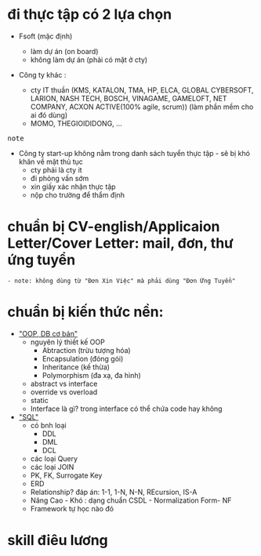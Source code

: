 # đi thực tập có 2 lựa chọn
- Fsoft (mặc định)
    + làm dự án (on board)
    + không làm dự án (phải có mặt ở cty)

- Công ty khác : 
    + cty IT thuần (KMS, KATALON, TMA, HP, ELCA, GLOBAL CYBERSOFT, LARION, NASH TECH, BOSCH, VINAGAME, GAMELOFT, NET COMPANY, ACXON ACTIVE(100% agile, scrum)) (làm phần mềm cho ai đó dùng)
    + MOMO, THEGIOIDIDONG, ...


<kbd>note</kbd>
- Công ty start-up không nằm trong danh sách tuyển thực tập - sẽ bị khó khăn về mặt thủ tục 
    + cty phải là cty it
    + đi phỏng vấn sớm 
    + xin giấy xác nhận thực tập
    + nộp cho trường để thẩm định 

# chuẩn bị CV-english/Applicaion Letter/Cover Letter: mail, đơn, thư ứng tuyển 
    - note: không dùng từ "Đơn Xin Việc" mà phải dùng "Đơn Ứng Tuyển" 

# chuẩn bị kiến thức nền:
- ["OOP, DB cơ bản"]()
    - nguyên lý thiết kế OOP
        - Abtraction (trừu tượng hóa)
        - Encapsulation (đóng gói)
        - Inheritance (kế thừa)
        - Polymorphism (đa xạ, đa hình)
    - abstract vs interface
    - override vs overload
    - static 
    - Interface là gì? trong interface có thể chứa code hay không 
- ["SQL"]()
    - có bnh loại
        - DDL 
        - DML
        - DCL
    - các loại Query
    - các loại JOIN 
    - PK, FK, Surrogate Key 
    - ERD 
    - Relationship? đáp án: 1-1, 1-N, N-N, REcursion, IS-A 
    - Nâng Cao - Khó : dạng chuẩn CSDL - Normalization Form- NF
    - Framework tự học nào đó   
    
        
# skill điêu lương 

